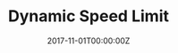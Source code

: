 ---
title: Dynamic Speed Limit
summary: A solution to the long impending problem of Traffic jams in Indian metro cities. The algorithm used a Machine Learning model with the continuity equation to determine the ideal traffic speed on different roads. Developed a working prototype to demonstrate the algorithm.
tags:
- Software
date: "2017-11-01T00:00:00Z"

external_link: ""

image:
  # caption: Photo by Toa Heftiba on Unsplash
  focal_point: Smart
---